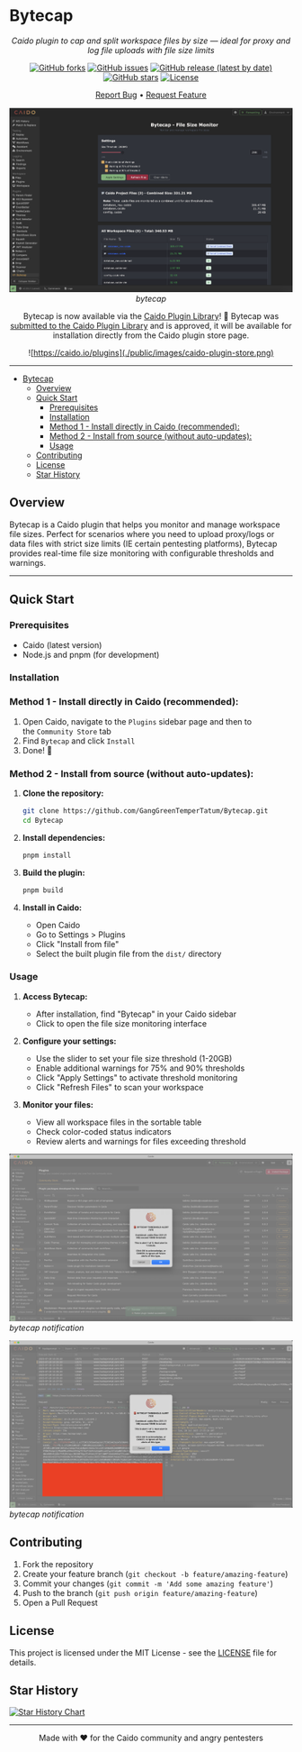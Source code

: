 # Bytecap

<div align="center">

_Caido plugin to cap and split workspace files by size — ideal for proxy and log file uploads with file size limits_

[![GitHub forks](https://img.shields.io/github/forks/GangGreenTemperTatum/Bytecap?style=social)](https://github.com/GangGreenTemperTatum/Bytecap/network/members)
[![GitHub issues](https://img.shields.io/github/issues/GangGreenTemperTatum/Bytecap)](https://github.com/GangGreenTemperTatum/Bytecap/issues)
[![GitHub release (latest by date)](https://img.shields.io/github/v/release/GangGreenTemperTatum/Bytecap)](https://github.com/GangGreenTemperTatum/Bytecap/releases)
[![GitHub stars](https://img.shields.io/github/stars/GangGreenTemperTatum/Bytecap?style=social)](https://github.com/GangGreenTemperTatum/Bytecap/stargazers)
[![License](https://img.shields.io/github/license/GangGreenTemperTatum/Bytecap?branch=main)](https://github.com/GangGreenTemperTatum/Bytecap/blob/main/LICENSE)

[Report Bug](https://github.com/GangGreenTemperTatum/Bytecap/issues) •
[Request Feature](https://github.com/GangGreenTemperTatum/Bytecap/issues)

![bytecap Panel](./public/images/bytecap-panel.png)
*bytecap*

Bytecap is now available via the [Caido Plugin Library](https://caido.io/plugins)! 🥳 Bytecap was [submitted to the Caido Plugin Library](https://github.com/caido/store/pull/41) and is approved, it will be available for installation directly from the Caido plugin store page.

![https://caido.io/plugins](./public/images/caido-plugin-store.png)

</div>

---

- [Bytecap](#bytecap)
  - [Overview](#overview)
  - [Quick Start](#quick-start)
    - [Prerequisites](#prerequisites)
    - [Installation](#installation)
    - [Method 1 - Install directly in Caido (recommended):](#method-1---install-directly-in-caido-recommended)
    - [Method 2 - Install from source (without auto-updates):](#method-2---install-from-source-without-auto-updates)
    - [Usage](#usage)
  - [Contributing](#contributing)
  - [License](#license)
  - [Star History](#star-history)

## Overview

Bytecap is a Caido plugin that helps you monitor and manage workspace file sizes. Perfect for scenarios where you need to upload proxy/logs or data files with strict size limits (IE certain pentesting platforms), Bytecap provides real-time file size monitoring with configurable thresholds and warnings.

---

## Quick Start

### Prerequisites

- Caido (latest version)
- Node.js and pnpm (for development)

### Installation

### Method 1 - Install directly in Caido (recommended):

1. Open Caido, navigate to the `Plugins` sidebar page and then to the `Community Store` tab
2. Find `Bytecap` and click `Install`
3. Done! 🎉

### Method 2 - Install from source (without auto-updates):

1. **Clone the repository:**
   ```bash
   git clone https://github.com/GangGreenTemperTatum/Bytecap.git
   cd Bytecap
   ```

2. **Install dependencies:**
   ```bash
   pnpm install
   ```

3. **Build the plugin:**
   ```bash
   pnpm build
   ```

4. **Install in Caido:**
   - Open Caido
   - Go to Settings > Plugins
   - Click "Install from file"
   - Select the built plugin file from the `dist/` directory

### Usage

1. **Access Bytecap:**
   - After installation, find "Bytecap" in your Caido sidebar
   - Click to open the file size monitoring interface

2. **Configure your settings:**
   - Use the slider to set your file size threshold (1-20GB)
   - Enable additional warnings for 75% and 90% thresholds
   - Click "Apply Settings" to activate threshold monitoring
   - Click "Refresh Files" to scan your workspace

3. **Monitor your files:**
   - View all workspace files in the sortable table
   - Check color-coded status indicators
   - Review alerts and warnings for files exceeding threshold

![bytecap Notification](./public/images/bytecap-popup-alert-1.png)
*bytecap notification*

![bytecap Notification](./public/images/bytecap-popup-alert-2.png)
*bytecap notification*

## Contributing

1. Fork the repository
2. Create your feature branch (`git checkout -b feature/amazing-feature`)
3. Commit your changes (`git commit -m 'Add some amazing feature'`)
4. Push to the branch (`git push origin feature/amazing-feature`)
5. Open a Pull Request

## License

This project is licensed under the MIT License - see the [LICENSE](LICENSE) file for details.

## Star History

[![Star History Chart](https://api.star-history.com/svg?repos=GangGreenTemperTatum/Bytecap&type=Date)](https://star-history.com/#GangGreenTemperTatum/Bytecap&Date)

---

<div align="center">
Made with ❤️ for the Caido community and angry pentesters
</div>